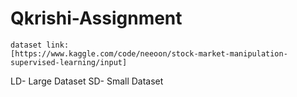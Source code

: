 # Qkrishi-Assignment

```
dataset link:
[https://www.kaggle.com/code/neeoon/stock-market-manipulation-supervised-learning/input]
```


 LD- Large Dataset
 SD- Small Dataset



